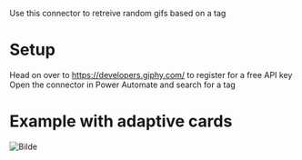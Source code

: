 Use this connector to retreive random gifs based on a tag

# Setup
Head on over to https://developers.giphy.com/ to register for a free API key
Open the connector in Power Automate and search for a tag


# Example with adaptive cards
![Bilde](./example/AdaptiveCard.gif)
